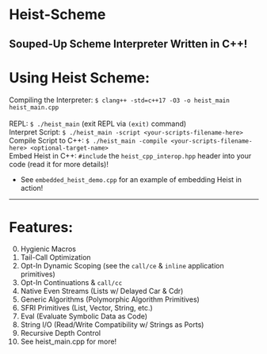 # Heist-Scheme
Souped-Up Scheme Interpreter Written in C++!
---------------------
# Using Heist Scheme:
Compiling the Interpreter: `$ clang++ -std=c++17 -O3 -o heist_main heist_main.cpp`</br></br>
REPL: `$ ./heist_main` (exit REPL via `(exit)` command)</br>
Interpret Script: `$ ./heist_main -script <your-scripts-filename-here>`</br>
Compile Script to C++: `$ ./heist_main -compile <your-scripts-filename-here> <optional-target-name>`</br>
Embed Heist in C++: `#include` the `heist_cpp_interop.hpp` header into your code (read it for more details)!</br>
* See `embedded_heist_demo.cpp` for an example of embedding Heist in action!

----------
# Features:
0) Hygienic Macros
1) Tail-Call Optimization
2) Opt-In Dynamic Scoping (see the `call/ce` & `inline` application primitives)
3) Opt-In Continuations & `call/cc`
4) Native Even Streams (Lists w/ Delayed Car & Cdr)
5) Generic Algorithms (Polymorphic Algorithm Primitives)
6) SFRI Primitives (List, Vector, String, etc.)
7) Eval (Evaluate Symbolic Data as Code)
8) String I/O (Read/Write Compatibility w/ Strings as Ports)
9) Recursive Depth Control
10) See heist_main.cpp for more!

